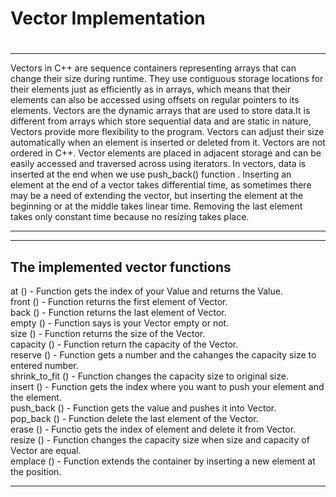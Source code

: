 # <h1> Vector Implementation <h1>

<hr>
  
Vectors in C++ are sequence containers representing arrays that can change their size during runtime. They use contiguous storage locations for their elements just as efficiently as in arrays, which means that their elements can also be accessed using offsets on regular pointers to its elements.
Vectors are the dynamic arrays that are used to store data.It is different from arrays which store sequential data and are static in nature, Vectors provide more flexibility to the program. Vectors can adjust their size automatically when an element is inserted or deleted from it.
Vectors are not ordered in C++. Vector elements are placed in adjacent storage and  can be easily accessed and traversed across using iterators. In vectors, data is inserted at the end when we use push_back() function . Inserting an element at the end of a vector takes differential time, as sometimes there may be a need of extending the vector,  but inserting the element at the beginning or at the middle takes linear time. Removing the last element takes only constant time because no resizing takes place.

<hr>
  
<hr>
  
<h2>The implemented vector functions</h2>
 
at () - Function gets the index of your Value and returns the Value. <br>
front () - Function returns the first element of Vector. <br>
back () - Function returns the last element of Vector. <br>
empty () - Function says is your Vector empty or not. <br>
size () - Function returns the size of the Vector. <br>
capacity () - Function return the capacity of the Vector. <br>
reserve () - Function gets a number and the cahanges the capacity size to entered number. <br>
shrink_to_fit () - Function changes the capacity size to original size. <br>
insert () - Function gets the index where you want to push your element and the element. <br>
push_back () - Function gets the value and pushes it into Vector. <br>
pop_back () - Function delete the last element of the Vector. <br>
erase () - Functio gets the index of element and delete it from Vector. <br>
resize () - Function changes the capacity size when size and capacity of Vector are equal. <br>
emplace () - Function extends the container by inserting a new element at the position. 
  
<hr> 
